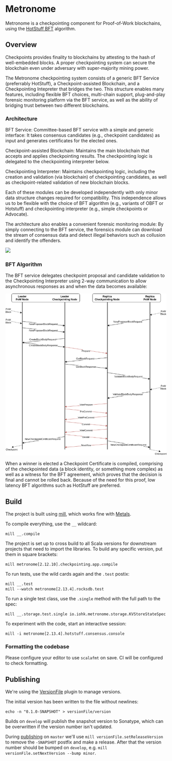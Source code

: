 # Metronome

Metronome is a checkpointing component for Proof-of-Work blockchains, using the [HotStuff BFT](https://arxiv.org/pdf/1803.05069.pdf) algorithm.

## Overview
Checkpoints provides finality to blockchains by attesting to the hash of well-embedded blocks. A proper checkpointing system can secure the blockchain even under adversary with super-majority mining power.

The Metronome checkpointing system consists of a generic BFT Service (preferrably HotStuff), a Checkpoint-assisted Blockchain, and a Checkpointing Intepreter that bridges the two. This structure enables many features, including flexible BFT choices, multi-chain support, plug-and-play forensic monitoring platform via the BFT service, as well as the ability of bridging trust between two different blockchains.

### Architecture

BFT Service: Committee-based BFT service with a simple and generic interface: It takes consensus candidates (e.g., checkpoint candidates) as input and generates certificates for the elected ones.

Checkpoint-assisted Blockchain: Maintains the main blockchain that accepts and applies checkpointing results. The checkpointing logic is delegated to the checkpointing interpreter below.

Checkpointing Interpreter: Maintains checkpointing logic, including the creation and validation (via blockchain) of checkpointing candidates, as well as checkpoint-related validation of new blockchain blocks.

Each of these modules can be developed independently with only minor data structure changes required for compatibility. This independence allows us to be flexible with the choice of BFT algorithm (e.g., variants of OBFT or Hotstuff) and checkpointing interpreter (e.g., simple checkpoints or Advocate).

The architecture also enables a convenient forensic monitoring module: By simply connecting to the BFT service, the forensics module can download the stream of consensus data and detect illegal behaviors such as collusion and identify the offenders.

![](docs/architecture.png)

### BFT Algorithm

The BFT service delegates checkpoint proposal and candidate validation to the Checkpointing Interpreter using 2-way communication to allow asynchronous responses as and when the data becomes available:

![](docs/master-based.png)

When a winner is elected a Checkpoint Certificate is compiled, comprising of the checkpointed data (a block identity, or something more complex) as well as a witness for the BFT agreement, which proves that the decision is final and cannot be rolled back. Because of the need for this proof, low latency BFT algorithms such as HotStuff are preferred.


## Build

The project is built using [mill](https://github.com/com-lihaoyi/mill), which works fine with [Metals](https://scalameta.org/metals/docs/build-tools/mill.html).

To compile everything, use the `__` wildcard:

```console
mill __.compile
```

The project is set up to cross build to all Scala versions for downstream projects that need to import the libraries. To build any specific version, put them in square brackets:

```console
mill metronome[2.12.10].checkpointing.app.compile
```

To run tests, use the wild cards again and the `.test` postix:

```console
mill __.test
mill --watch metronome[2.13.4].rocksdb.test
```

To run a single test class, use the `.single` method with the full path to the spec:

```console
mill __.storage.test.single io.iohk.metronome.storage.KVStoreStateSpec
```

To experiment with the code, start an interactive session:

```console
mill -i metronome[2.13.4].hotstuff.consensus.console
```

### Formatting the codebase

Please configure your editor to use `scalafmt` on save. CI will be configured to check formatting.


## Publishing

We're using the [VersionFile](https://com-lihaoyi.github.io/mill/page/contrib-modules.html#version-file) plugin to manage versions.

The initial version has been written to the file without newlines:
```console
echo -n "0.1.0-SNAPSHOT" > versionFile/version
```

Builds on `develop` will publish the snapshot version to Sonatype, which can be overwritten if the version number isn't updated.

During [publishing](https://com-lihaoyi.github.io/mill/page/common-project-layouts.html#publishing) on `master` we'll use `mill versionFile.setReleaseVersion` to remove the `-SNAPSHOT` postfix and make a release. After that the version number should be bumped on `develop`, e.g. `mill versionFile.setNextVersion --bump minor`.
